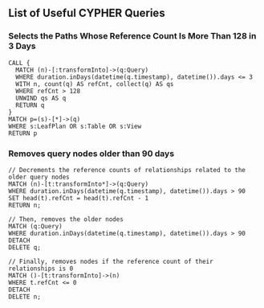 ## List of Useful CYPHER Queries

### Selects the Paths Whose Reference Count Is More Than 128 in 3 Days

```
CALL {
  MATCH (n)-[:transformInto]->(q:Query)
  WHERE duration.inDays(datetime(q.timestamp), datetime()).days <= 3
  WITH n, count(q) AS refCnt, collect(q) AS qs
  WHERE refCnt > 128
  UNWIND qs AS q
  RETURN q
}
MATCH p=(s)-[*]->(q)
WHERE s:LeafPlan OR s:Table OR s:View
RETURN p
```

### Removes query nodes older than 90 days

```
// Decrements the reference counts of relationships related to the older query nodes
MATCH (n)-[t:transformInto*]->(q:Query)
WHERE duration.inDays(datetime(q.timestamp), datetime()).days > 90
SET head(t).refCnt = head(t).refCnt - 1
RETURN n;

// Then, removes the older nodes
MATCH (q:Query)
WHERE duration.inDays(datetime(q.timestamp), datetime()).days > 90
DETACH
DELETE q;

// Finally, removes nodes if the reference count of their relationships is 0
MATCH ()-[t:transformInto]->(n)
WHERE t.refCnt <= 0
DETACH
DELETE n;
```
